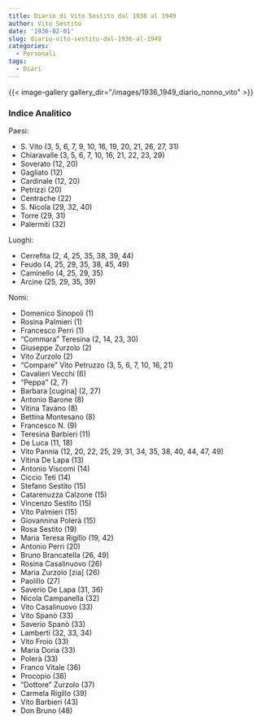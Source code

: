 ```yaml
---
title: Diario di Vito Sestito dal 1936 al 1949
author: Vito Sestito
date: '1936-02-01'
slug: diario-vito-sestito-dal-1936-al-1949
categories:
  - Personali
tags:
  - Diari
---
```

{{< image-gallery gallery_dir="/images/1936_1949_diario_nonno_vito" >}}

### Indice Analitico

Paesi:
* S. Vito (3, 5, 6, 7, 9, 10, 16, 19, 20, 21, 26, 27, 31)
* Chiaravalle (3, 5, 6, 7, 10, 16, 21, 22, 23, 29)
* Soverato (12, 20)
* Gagliato (12)
* Cardinale (12, 20)
* Petrizzi (20)
* Centrache (22)
* S. Nicola (29, 32, 40)
* Torre (29, 31)
* Palermiti (32)

Luoghi:
* Cerrefita (2, 4, 25, 35, 38, 39, 44)
* Feudo (4, 25, 29, 35, 38, 45, 49)
* Caminello (4, 25, 29, 35)
* Arcine (25, 29, 35, 39)

Nomi:
* Domenico Sinopoli (1)
* Rosina Palmieri (1)
* Francesco Perri (1)
* “Commara” Teresina (2, 14, 23, 30)
* Giuseppe Zurzolo (2)
* Vito Zurzolo (2)
* “Compare” Vito Petruzzo (3, 5, 6, 7, 10, 16, 21)
* Cavalieri Vecchi (6)
* “Peppa” (2, 7)
* Barbara [cugina] (2, 27)
* Antonio Barone (8)
* Vitina Tavano (8)
* Bettina Montesano (8)
* Francesco N. (9)
* Teresina Barbieri (11)
* De Luca (11, 18)
* Vito Pannia (12, 20, 22, 25, 29, 31, 34, 35, 38, 40, 44, 47, 49)
* Vitina De Lapa (13)
* Antonio Viscomi (14)
* Ciccio Teti (14)
* Stefano Sestito (15)
* Catarenuzza Calzone (15)
* Vincenzo Sestito (15)
* Vito Palmieri (15)
* Giovannina Polerà (15)
* Rosa Sestito (19)
* Maria Teresa Rigillo (19, 42)
* Antonio Perri (20)
* Bruno Brancatella (26, 49)
* Rosina Casalinuovo (26)
* Maria Zurzolo [zia] (26)
* Paolillo (27)
* Saverio De Lapa (31, 36)
* Nicola Campanella (32)
* Vito Casalinuovo (33)
* Vito Spanò (33)
* Saverio Spanò (33)
* Lamberti (32, 33, 34)
* Vito Froio (33)
* Maria Doria (33)
* Polerà (33)
* Franco Vitale (36)
* Procopio (36)
* “Dottore” Zurzolo (37)
* Carmela Rigillo (39)
* Vito Barbieri (43)
* Don Bruno (48)

